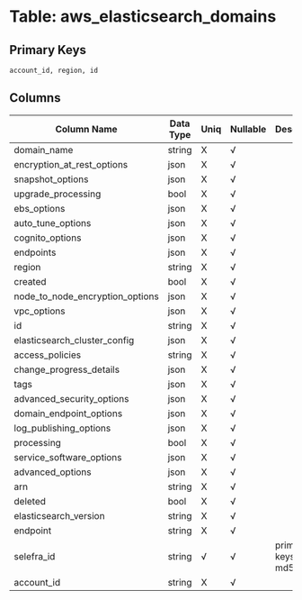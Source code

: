 # Table: aws_elasticsearch_domains

## Primary Keys 

```
account_id, region, id
```


## Columns 

|  Column Name   |  Data Type  | Uniq | Nullable | Description | 
|  ----  | ----  | ----  | ----  | ---- | 
| domain_name | string | X | √ |  | 
| encryption_at_rest_options | json | X | √ |  | 
| snapshot_options | json | X | √ |  | 
| upgrade_processing | bool | X | √ |  | 
| ebs_options | json | X | √ |  | 
| auto_tune_options | json | X | √ |  | 
| cognito_options | json | X | √ |  | 
| endpoints | json | X | √ |  | 
| region | string | X | √ |  | 
| created | bool | X | √ |  | 
| node_to_node_encryption_options | json | X | √ |  | 
| vpc_options | json | X | √ |  | 
| id | string | X | √ |  | 
| elasticsearch_cluster_config | json | X | √ |  | 
| access_policies | string | X | √ |  | 
| change_progress_details | json | X | √ |  | 
| tags | json | X | √ |  | 
| advanced_security_options | json | X | √ |  | 
| domain_endpoint_options | json | X | √ |  | 
| log_publishing_options | json | X | √ |  | 
| processing | bool | X | √ |  | 
| service_software_options | json | X | √ |  | 
| advanced_options | json | X | √ |  | 
| arn | string | X | √ |  | 
| deleted | bool | X | √ |  | 
| elasticsearch_version | string | X | √ |  | 
| endpoint | string | X | √ |  | 
| selefra_id | string | √ | √ | primary keys value md5 | 
| account_id | string | X | √ |  | 


